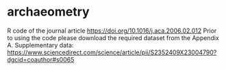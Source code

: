 # archaeometry
R code of the journal article https://doi.org/10.1016/j.aca.2006.02.012
Prior to using the code please download the required dataset from the Appendix A. Supplementary data: https://www.sciencedirect.com/science/article/pii/S2352409X23004790?dgcid=coauthor#s0065
